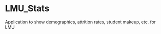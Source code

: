 LMU_Stats
=========

Application to show demographics, attrition rates, student makeup, etc. for LMU